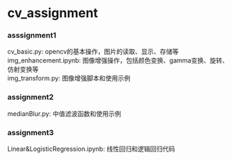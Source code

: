 # cv_assignment
### asssignment1
cv_basic.py: opencv的基本操作，图片的读取、显示、存储等<br>
img_enhancement.ipynb: 图像增强操作，包括颜色变换、gamma变换、旋转、仿射变换等<br>
img_transform.py: 图像增强脚本和使用示例<br>

### assignment2
medianBlur.py: 中值滤波函数和使用示例<br>

### assignment3
Linear&LogisticRegression.ipynb: 线性回归和逻辑回归代码
